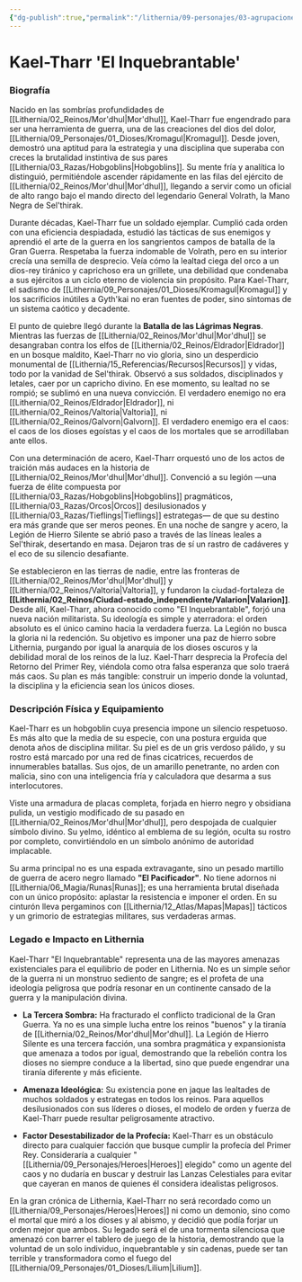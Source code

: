 ```yaml
---
{"dg-publish":true,"permalink":"/lithernia/09-personajes/03-agrupaciones/la-legion-de-hierro-silente/kael-tharr-el-inquebrantable/","tags":["lithernia","personaje","comandante","hobgoblin","Mor'dhul","facción","antagonista"]}
---
```


# Kael-Tharr 'El Inquebrantable'

### Biografía

Nacido en las sombrías profundidades de [[Lithernia/02_Reinos/Mor'dhul\|Mor'dhul]], Kael-Tharr fue engendrado para ser una herramienta de guerra, una de las creaciones del dios del dolor, [[Lithernia/09_Personajes/01_Dioses/Kromagul\|Kromagul]]. Desde joven, demostró una aptitud para la estrategia y una disciplina que superaba con creces la brutalidad instintiva de sus pares [[Lithernia/03_Razas/Hobgoblins\|Hobgoblins]]. Su mente fría y analítica lo distinguió, permitiéndole ascender rápidamente en las filas del ejército de [[Lithernia/02_Reinos/Mor'dhul\|Mor'dhul]], llegando a servir como un oficial de alto rango bajo el mando directo del legendario General Volrath, la Mano Negra de Sel'thirak.

Durante décadas, Kael-Tharr fue un soldado ejemplar. Cumplió cada orden con una eficiencia despiadada, estudió las tácticas de sus enemigos y aprendió el arte de la guerra en los sangrientos campos de batalla de la Gran Guerra. Respetaba la fuerza indomable de Volrath, pero en su interior crecía una semilla de desprecio. Veía cómo la lealtad ciega del orco a un dios-rey tiránico y caprichoso era un grillete, una debilidad que condenaba a sus ejércitos a un ciclo eterno de violencia sin propósito. Para Kael-Tharr, el sadismo de [[Lithernia/09_Personajes/01_Dioses/Kromagul\|Kromagul]] y los sacrificios inútiles a Gyth'kai no eran fuentes de poder, sino síntomas de un sistema caótico y decadente.

El punto de quiebre llegó durante la **Batalla de las Lágrimas Negras**. Mientras las fuerzas de [[Lithernia/02_Reinos/Mor'dhul\|Mor'dhul]] se desangraban contra los elfos de [[Lithernia/02_Reinos/Eldrador\|Eldrador]] en un bosque maldito, Kael-Tharr no vio gloria, sino un desperdicio monumental de [[Lithernia/15_Referencias/Recursos\|Recursos]] y vidas, todo por la vanidad de Sel'thirak. Observó a sus soldados, disciplinados y letales, caer por un capricho divino. En ese momento, su lealtad no se rompió; se sublimó en una nueva convicción. El verdadero enemigo no era [[Lithernia/02_Reinos/Eldrador\|Eldrador]], ni [[Lithernia/02_Reinos/Valtoria\|Valtoria]], ni [[Lithernia/02_Reinos/Galvorn\|Galvorn]]. El verdadero enemigo era el caos: el caos de los dioses egoístas y el caos de los mortales que se arrodillaban ante ellos.

Con una determinación de acero, Kael-Tharr orquestó uno de los actos de traición más audaces en la historia de [[Lithernia/02_Reinos/Mor'dhul\|Mor'dhul]]. Convenció a su legión —una fuerza de élite compuesta por [[Lithernia/03_Razas/Hobgoblins\|Hobgoblins]] pragmáticos, [[Lithernia/03_Razas/Orcos\|Orcos]] desilusionados y [[Lithernia/03_Razas/Tieflings\|Tieflings]] estrategas— de que su destino era más grande que ser meros peones. En una noche de sangre y acero, la Legión de Hierro Silente se abrió paso a través de las líneas leales a Sel'thirak, desertando en masa. Dejaron tras de sí un rastro de cadáveres y el eco de su silencio desafiante.

Se establecieron en las tierras de nadie, entre las fronteras de [[Lithernia/02_Reinos/Mor'dhul\|Mor'dhul]] y [[Lithernia/02_Reinos/Valtoria\|Valtoria]], y fundaron la ciudad-fortaleza de **[[Lithernia/02_Reinos/Ciudad-estado_independiente/Valarion\|Valarion]]**. Desde allí, Kael-Tharr, ahora conocido como "El Inquebrantable", forjó una nueva nación militarista. Su ideología es simple y aterradora: el orden absoluto es el único camino hacia la verdadera fuerza. La Legión no busca la gloria ni la redención. Su objetivo es imponer una paz de hierro sobre Lithernia, purgando por igual la anarquía de los dioses oscuros y la debilidad moral de los reinos de la luz. Kael-Tharr desprecia la Profecía del Retorno del Primer Rey, viéndola como otra falsa esperanza que solo traerá más caos. Su plan es más tangible: construir un imperio donde la voluntad, la disciplina y la eficiencia sean los únicos dioses.

### Descripción Física y Equipamiento

Kael-Tharr es un hobgoblin cuya presencia impone un silencio respetuoso. Es más alto que la media de su especie, con una postura erguida que denota años de disciplina militar. Su piel es de un gris verdoso pálido, y su rostro está marcado por una red de finas cicatrices, recuerdos de innumerables batallas. Sus ojos, de un amarillo penetrante, no arden con malicia, sino con una inteligencia fría y calculadora que desarma a sus interlocutores.

Viste una armadura de placas completa, forjada en hierro negro y obsidiana pulida, un vestigio modificado de su pasado en [[Lithernia/02_Reinos/Mor'dhul\|Mor'dhul]], pero despojada de cualquier símbolo divino. Su yelmo, idéntico al emblema de su legión, oculta su rostro por completo, convirtiéndolo en un símbolo anónimo de autoridad implacable.

Su arma principal no es una espada extravagante, sino un pesado martillo de guerra de acero negro llamado **"El Pacificador"**. No tiene adornos ni [[Lithernia/06_Magia/Runas\|Runas]]; es una herramienta brutal diseñada con un único propósito: aplastar la resistencia e imponer el orden. En su cinturón lleva pergaminos con [[Lithernia/12_Atlas/Mapas\|Mapas]] tácticos y un grimorio de estrategias militares, sus verdaderas armas.

### Legado e Impacto en Lithernia

Kael-Tharr "El Inquebrantable" representa una de las mayores amenazas existenciales para el equilibrio de poder en Lithernia. No es un simple señor de la guerra ni un monstruo sediento de sangre; es el profeta de una ideología peligrosa que podría resonar en un continente cansado de la guerra y la manipulación divina.

*   **La Tercera Sombra:** Ha fracturado el conflicto tradicional de la Gran Guerra. Ya no es una simple lucha entre los reinos "buenos" y la tiranía de [[Lithernia/02_Reinos/Mor'dhul\|Mor'dhul]]. La Legión de Hierro Silente es una tercera facción, una sombra pragmática y expansionista que amenaza a todos por igual, demostrando que la rebelión contra los dioses no siempre conduce a la libertad, sino que puede engendrar una tiranía diferente y más eficiente.

*   **Amenaza Ideológica:** Su existencia pone en jaque las lealtades de muchos soldados y estrategas en todos los reinos. Para aquellos desilusionados con sus líderes o dioses, el modelo de orden y fuerza de Kael-Tharr puede resultar peligrosamente atractivo.

*   **Factor Desestabilizador de la Profecía:** Kael-Tharr es un obstáculo directo para cualquier facción que busque cumplir la profecía del Primer Rey. Consideraría a cualquier "[[Lithernia/09_Personajes/Heroes\|Heroes]] elegido" como un agente del caos y no dudaría en buscar y destruir las Lanzas Celestiales para evitar que cayeran en manos de quienes él considera idealistas peligrosos.

En la gran crónica de Lithernia, Kael-Tharr no será recordado como un [[Lithernia/09_Personajes/Heroes\|Heroes]] ni como un demonio, sino como el mortal que miró a los dioses y al abismo, y decidió que podía forjar un orden mejor que ambos. Su legado será el de una tormenta silenciosa que amenazó con barrer el tablero de juego de la historia, demostrando que la voluntad de un solo individuo, inquebrantable y sin cadenas, puede ser tan terrible y transformadora como el fuego del [[Lithernia/09_Personajes/01_Dioses/Lilium\|Lilium]].
